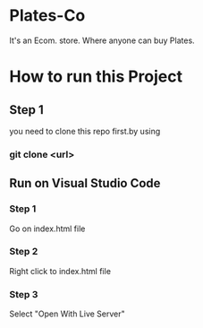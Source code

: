 # Plates-Co
It's an Ecom. store. Where anyone can buy Plates.

# How to run this Project
## Step 1
you need to clone this repo first.by using 
### git clone <url<url>>

## Run on Visual Studio Code
  ### Step 1
  Go on index.html file
  ### Step 2
  Right click to index.html file
  ### Step 3
  Select "Open With Live Server"
  
